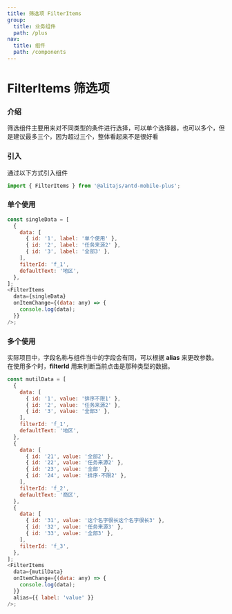 ```yaml
---
title: 筛选项 FilterItems
group:
  title: 业务组件
  path: /plus
nav:
  title: 组件
  path: /components
---
```


# FilterItems 筛选项

### 介绍

筛选组件主要用来对不同类型的条件进行选择，可以单个选择器，也可以多个，但是建议最多三个，因为超过三个，整体看起来不是很好看

### 引入

通过以下方式引入组件

```js
import { FilterItems } from '@alitajs/antd-mobile-plus';
```

### 单个使用

```js
const singleData = [
  {
    data: [
      { id: '1', label: '单个使用' },
      { id: '2', label: '任务来源2' },
      { id: '3', label: '全部3' },
    ],
    filterId: 'f_1',
    defaultText: '地区',
  },
];
<FilterItems
  data={singleData}
  onItemChange={(data: any) => {
    console.log(data);
  }}
/>;
```

### 多个使用

实际项目中，字段名称与组件当中的字段会有同，可以根据 <b>alias</b> 来更改参数。
在使用多个时，<b>filterId</b> 用来判断当前点击是那种类型的数据。
```js
const mutilData = [
  {
    data: [
      { id: '1', value: '排序不限1' },
      { id: '2', value: '任务来源2' },
      { id: '3', value: '全部3' },
    ],
    filterId: 'f_1',
    defaultText: '地区',
  },
  {
    data: [
      { id: '21', value: '全部2' },
      { id: '22', value: '任务来源2' },
      { id: '23', value: '全部' },
      { id: '24', value: '排序-不限2' },
    ],
    filterId: 'f_2',
    defaultText: '商区',
  },
  {
    data: [
      { id: '31', value: '这个名字很长这个名字很长3' },
      { id: '32', value: '任务来源3' },
      { id: '33', value: '全部3' },
    ],
    filterId: 'f_3',
  },
];
<FilterItems
  data={mutilData}
  onItemChange={(data: any) => {
    console.log(data);
  }}
  alias={{ label: 'value' }}
/>;
```

<API/>
<br />
<code src="./demos/basic.tsx" />
